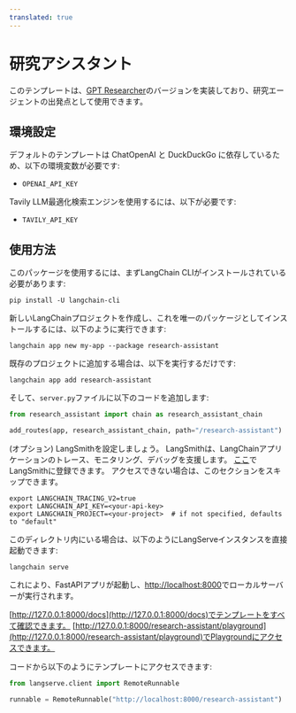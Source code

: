 ```yaml
---
translated: true
---
```


# 研究アシスタント

このテンプレートは、[GPT Researcher](https://github.com/assafelovic/gpt-researcher)のバージョンを実装しており、研究エージェントの出発点として使用できます。

## 環境設定

デフォルトのテンプレートは ChatOpenAI と DuckDuckGo に依存しているため、以下の環境変数が必要です:

- `OPENAI_API_KEY`

Tavily LLM最適化検索エンジンを使用するには、以下が必要です:

- `TAVILY_API_KEY`

## 使用方法

このパッケージを使用するには、まずLangChain CLIがインストールされている必要があります:

```shell
pip install -U langchain-cli
```

新しいLangChainプロジェクトを作成し、これを唯一のパッケージとしてインストールするには、以下のように実行できます:

```shell
langchain app new my-app --package research-assistant
```

既存のプロジェクトに追加する場合は、以下を実行するだけです:

```shell
langchain app add research-assistant
```

そして、`server.py`ファイルに以下のコードを追加します:

```python
from research_assistant import chain as research_assistant_chain

add_routes(app, research_assistant_chain, path="/research-assistant")
```

(オプション) LangSmithを設定しましょう。
LangSmithは、LangChainアプリケーションのトレース、モニタリング、デバッグを支援します。
[ここ](https://smith.langchain.com/)でLangSmithに登録できます。
アクセスできない場合は、このセクションをスキップできます。

```shell
export LANGCHAIN_TRACING_V2=true
export LANGCHAIN_API_KEY=<your-api-key>
export LANGCHAIN_PROJECT=<your-project>  # if not specified, defaults to "default"
```

このディレクトリ内にいる場合は、以下のようにLangServeインスタンスを直接起動できます:

```shell
langchain serve
```

これにより、FastAPIアプリが起動し、[http://localhost:8000](http://localhost:8000)でローカルサーバーが実行されます。

[http://127.0.0.1:8000/docs](http://127.0.0.1:8000/docs)でテンプレートをすべて確認できます。
[http://127.0.0.1:8000/research-assistant/playground](http://127.0.0.1:8000/research-assistant/playground)でPlaygroundにアクセスできます。

コードから以下のようにテンプレートにアクセスできます:

```python
from langserve.client import RemoteRunnable

runnable = RemoteRunnable("http://localhost:8000/research-assistant")
```
